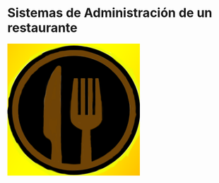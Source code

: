<h1>Sistemas de Administración de un restaurante</h1>
<img src="Imagenes/logo_frame.png" width="300px" height="300px">
